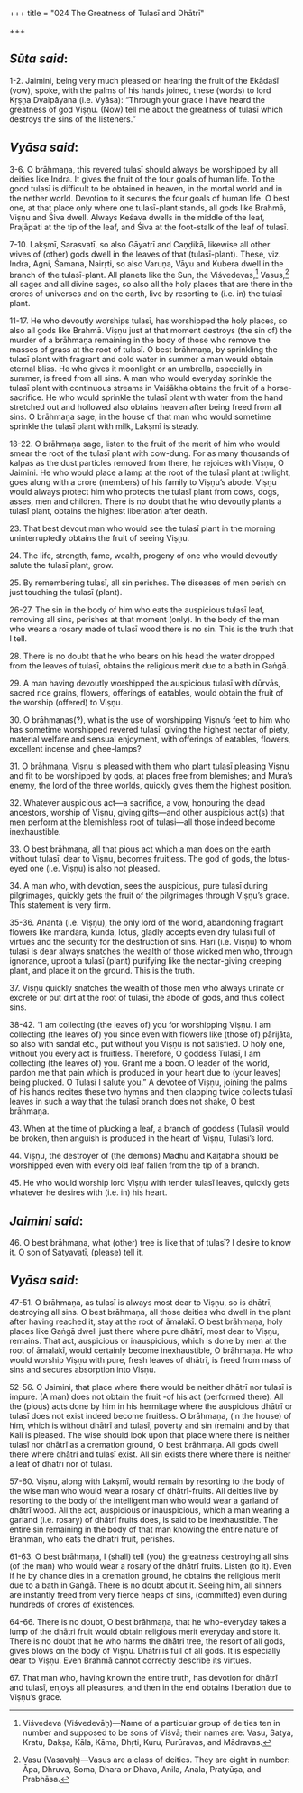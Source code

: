 +++
title = "024 The Greatness of Tulasī and Dhātrī"

+++
 

## *Sūta said*:

1-2. Jaimini, being very much pleased on hearing the fruit of the Ekādaśī (vow), spoke, with the palms of his hands joined, these (words) to lord Kṛṣṇa Dvaipāyana (i.e. Vyāsa): “Through your grace I have heard the greatness of god Viṣṇu. (Now) tell me about the greatness of tulasī which destroys the sins of the listeners.”

## *Vyāsa said*:

3-6. O brāhmaṇa, this revered tulasī should always be worshipped by all deities like Indra. It gives the fruit of the four goals of human life. To the good tulasī is difficult to be obtained in heaven, in the mortal world and in the nether world. Devotion to it secures the four goals of human life. O best one, at that place only where one tulasī-plant stands, all gods like Brahmā, Viṣṇu and Śiva dwell. Always Keśava dwells in the middle of the leaf, Prajāpati at the tip of the leaf, and Śiva at the foot-stalk of the leaf of tulasī.

7-10. Lakṣmī, Sarasvatī, so also Gāyatrī and Caṇḍikā, likewise all other wives of (other) gods dwell in the leaves of that (tulasī-plant). These, viz. Indra, Agni, Śamana, Nairṛti, so also Varuṇa, Vāyu and Kubera dwell in the branch of the tulasī-plant. All planets like the Sun, the Viśvedevas,[^1] Vasus,[^2] all sages and all divine sages, so also all the holy places that are there in the crores of universes and on the earth, live by resorting to (i.e. in) the tulasī plant.

[^1]:  Viśvedeva (Viśvedevāḥ)—Name of a particular group of deities ten in number and supposed to be sons of Viśvā; their names are: Vasu, Satya, Kratu, Dakṣa, Kāla, Kāma, Dhṛti, Kuru, Purūravas, and Mādravas.

[^2]:  Vasu (Vasavaḥ)—Vasus are a class of deities. They are eight in number: Āpa, Dhruva, Soma, Dhara or Dhava, Anila, Anala, Pratyūṣa, and Prabhāsa.

11-17. He who devoutly worships tulasī, has worshipped the holy places, so also all gods like Brahmā. Viṣṇu just at that moment destroys (the sin of) the murder of a brāhmaṇa remaining in the body of those who remove the masses of grass at the root of tulasī. O best brāhmaṇa, by sprinkling the tulasī plant with fragrant and cold water in summer a man would obtain eternal bliss. He who gives it moonlight or an umbrella, especially in summer, is freed from all sins. A man who would everyday sprinkle the tulasī plant with continuous streams in Vaiśākha obtains the fruit of a horse-sacrifice. He who would sprinkle the tulasī plant with water from the hand stretched out and hollowed also obtains heaven after being freed from all sins. O brāhmaṇa sage, in the house of that man who would sometime sprinkle the tulasī plant with milk, Lakṣmī is steady.

18-22. O brāhmaṇa sage, listen to the fruit of the merit of him who would smear the root of the tulasī plant with cow-dung. For as many thousands of kalpas as the dust particles removed from there, he rejoices with Viṣṇu, O Jaimini. He who would place a lamp at the root of the tulasī plant at twilight, goes along with a crore (members) of his family to Viṣṇu’s abode. Viṣṇu would always protect him who protects the tulasī plant from cows, dogs, asses, men and children. There is no doubt that he who devoutly plants a tulasī plant, obtains the highest liberation after death.

23\. That best devout man who would see the tulasī plant in the morning uninterruptedly obtains the fruit of seeing Viṣṇu.

24\. The life, strength, fame, wealth, progeny of one who would devoutly salute the tulasī plant, grow.

25\. By remembering tulasī, all sin perishes. The diseases of men perish on just touching the tulasī (plant).

26-27. The sin in the body of him who eats the auspicious tulasī leaf, removing all sins, perishes at that moment (only). In the body of the man who wears a rosary made of tulasī wood there is no sin. This is the truth that I tell.

28\. There is no doubt that he who bears on his head the water dropped from the leaves of tulasī, obtains the religious merit due to a bath in Gaṅgā.

29\. A man having devoutly worshipped the auspicious tulasī with dūrvās, sacred rice grains, flowers, offerings of eatables, would obtain the fruit of the worship (offered) to Viṣṇu.

30\. O brāhmaṇas(?), what is the use of worshipping Viṣṇu’s feet to him who has sometime worshipped revered tulasī, giving the highest nectar of piety, material welfare and sensual enjoyment, with offerings of eatables, flowers, excellent incense and ghee-lamps?

31\. O brāhmaṇa, Viṣṇu is pleased with them who plant tulasī pleasing Viṣṇu and fit to be worshipped by gods, at places free from blemishes; and Mura’s enemy, the lord of the three worlds, quickly gives them the highest position.

32\. Whatever auspicious act—a sacrifice, a vow, honouring the dead ancestors, worship of Viṣṇu, giving gifts—and other auspicious act(s) that men perform at the blemishless root of tulasi—all those indeed become inexhaustible.

33\. O best brāhmaṇa, all that pious act which a man does on the earth without tulasī, dear to Viṣṇu, becomes fruitless. The god of gods, the lotus-eyed one (i.e. Viṣṇu) is also not pleased.

34\. A man who, with devotion, sees the auspicious, pure tulasī during pilgrimages, quickly gets the fruit of the pilgrimages through Viṣṇu’s grace. This statement is very firm.

35-36. Ananta (i.e. Viṣṇu), the only lord of the world, abandoning fragrant flowers like mandāra, kunda, lotus, gladly accepts even dry tulasī full of virtues and the security for the destruction of sins. Hari (i.e. Viṣṇu) to whom tulasī is dear always snatches the wealth of those wicked men who, through ignorance, uproot a tulasī (plant) purifying like the nectar-giving creeping plant, and place it on the ground. This is the truth.

37\. Viṣṇu quickly snatches the wealth of those men who always urinate or excrete or put dirt at the root of tulasī, the abode of gods, and thus collect sins.

38-42. “I am collecting (the leaves of) you for worshipping Viṣṇu. I am collecting (the leaves of) you since even with flowers like (those of) pārijāta, so also with sandal etc., put without you Viṣṇu is not satisfied. O holy one, without you every act is fruitless. Therefore, O goddess Tulasī, I am collecting (the leaves of) you. Grant me a boon. O leader of the world, pardon me that pain which is produced in your heart due to (your leaves) being plucked. O Tulasī I salute you.” A devotee of Viṣṇu, joining the palms of his hands recites these two hymns and then clapping twice collects tulasī leaves in such a way that the tulasī branch does not shake, O best brāhmaṇa.

43\. When at the time of plucking a leaf, a branch of goddess (Tulasī) would be broken, then anguish is produced in the heart of Viṣṇu, Tulasī’s lord.

44\. Viṣṇu, the destroyer of (the demons) Madhu and Kaiṭabha should be worshipped even with every old leaf fallen from the tip of a branch.

45\. He who would worship lord Viṣṇu with tender tulasī leaves, quickly gets whatever he desires with (i.e. in) his heart.

## *Jaimini said*:

46\. O best brāhmaṇa, what (other) tree is like that of tulasī? I desire to know it. O son of Satyavatī, (please) tell it.

## *Vyāsa said*:

47-51. O brāhmaṇa, as tulasī is always most dear to Viṣṇu, so is dhātrī, destroying all sins. O best brāhmaṇa, all those deities who dwell in the plant after having reached it, stay at the root of āmalakī. O best brāhmaṇa, holy places like Gaṅgā dwell just there where pure dhātrī, most dear to Viṣṇu, remains. That act, auspicious or inauspicious, which is done by men at the root of āmalakī, would certainly become inexhaustible, O brāhmaṇa. He who would worship Viṣṇu with pure, fresh leaves of dhātrī, is freed from mass of sins and secures absorption into Viṣṇu.

52-56. O Jaimini, that place where there would be neither dhātrī nor tulasī is impure. (A man) does not obtain the fruit -of his act (performed there). All the (pious) acts done by him in his hermitage where the auspicious dhātrī or tulasī does not exist indeed become fruitless. O brāhmaṇa, (in the house) of him, which is without dhātrī and tulasī, poverty and sin (remain) and by that Kali is pleased. The wise should look upon that place where there is neither tulasī nor dhātrī as a cremation ground, O best brāhmaṇa. All gods dwell there where dhātri and tulasī exist. All sin exists there where there is neither a leaf of dhātrī nor of tulasī.

57-60. Viṣṇu, along with Lakṣmī, would remain by resorting to the body of the wise man who would wear a rosary of dhātrī-fruits. All deities live by resorting to the body of the intelligent man who would wear a garland of dhātrī wood. All the act, auspicious or inauspicious, which a man wearing a garland (i.e. rosary) of dhātrī fruits does, is said to be inexhaustible. The entire sin remaining in the body of that man knowing the entire nature of Brahman, who eats the dhātri fruit, perishes.

61-63. O best brāhmaṇa, I (shall) tell (you) the greatness destroying all sins (of the man) who would wear a rosary of the dhātrī fruits. Listen (to it). Even if he by chance dies in a cremation ground, he obtains the religious merit due to a bath in Gaṅgā. There is no doubt about it. Seeing him, all sinners are instantly freed from very fierce heaps of sins, (committed) even during hundreds of crores of existences.

64-66. There is no doubt, O best brāhmaṇa, that he who-everyday takes a lump of the dhātri fruit would obtain religious merit everyday and store it. There is no doubt that he who harms the dhātri tree, the resort of all gods, gives blows on the body of Viṣṇu. Dhātrī is full of all gods. It is especially dear to Viṣṇu. Even Brahmā cannot correctly describe its virtues.

67\. That man who, having known the entire truth, has devotion for dhātrī and tulasī, enjoys all pleasures, and then in the end obtains liberation due to Viṣṇu’s grace.






